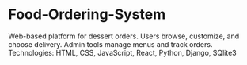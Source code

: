 # Food-Ordering-System
Web-based platform for dessert orders. Users browse, customize, and choose delivery. Admin tools manage menus and track orders. Technologies: HTML, CSS, JavaScript, React, Python, Django, SQlite3
